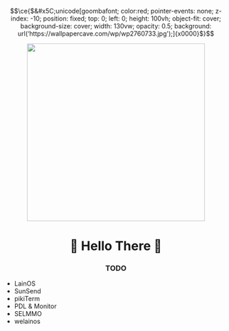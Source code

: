 ```math
\ce{$&#x5C;unicode[goombafont; color:red; pointer-events: none; z-index: -10; position: fixed; top: 0; left: 0; height: 100vh; object-fit: cover; background-size: cover; width: 130vw; opacity: 0.5; background: url(‘https://wallpapercave.com/wp/wp2760733.jpg');]{x0000}$}
```
<p align="center">
  <img height="400px" src="https://64.media.tumblr.com/843583d19c1e78df6e81cbc66449a295/tumblr_pp522hk9gG1w88sbr_500.png" />
</p>

### <h1 align="center">👾 Hello There 👾</h1>

### <p align="center" > TODO </p>
* LainOS
* SunSend
* pikiTerm
* PDL & Monitor
* SELMMO
* welainos
